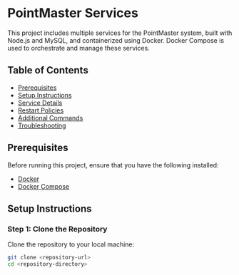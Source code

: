 # PointMaster Services

This project includes multiple services for the PointMaster system, built with Node.js and MySQL, and containerized using Docker. Docker Compose is used to orchestrate and manage these services.

## Table of Contents

- [Prerequisites](#prerequisites)
- [Setup Instructions](#setup-instructions)
- [Service Details](#service-details)
- [Restart Policies](#restart-policies)
- [Additional Commands](#additional-commands)
- [Troubleshooting](#troubleshooting)

## Prerequisites

Before running this project, ensure that you have the following installed:

- [Docker](https://docs.docker.com/get-docker/)
- [Docker Compose](https://docs.docker.com/compose/install/)

## Setup Instructions

### Step 1: Clone the Repository

Clone the repository to your local machine:

```bash
git clone <repository-url>
cd <repository-directory>
